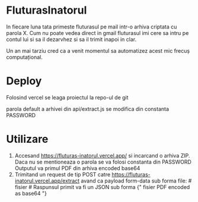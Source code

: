 # FluturasInatorul
 In fiecare luna tata primeste fluturasul pe mail intr-o arhiva criptata cu parola X. Cum nu poate vedea direct in gmail fluturasul imi cere sa intru pe contul lui si sa il dezarvhez si sa il trimit inapoi in clar. 
 
 Un an mai tarziu cred ca a venit momentul sa automatizez acest mic frecuș computațional.

# Deploy

 Folosind vercel se leaga proiectul la repo-ul de git
 
 parola default a arhivei din api/extract.js se modifica din constanta PASSWORD

# Utilizare
1. Accesand https://fluturas-inatorul.vercel.app/ si incarcand o arhiva ZIP. Daca nu se mentioneaza o parola se va folosi constanta din PASSWORD Outputul va primul PDF din arhiva encoded base64
2. Trimitand un request de tip POST catre https://fluturas-inatorul.vercel.app/extract avand ca payload form-data sub forma
   file: # fisier #
Raspunsul primit va fi un JSON sub forma
  {" fisier PDF encoded as base64 "}
